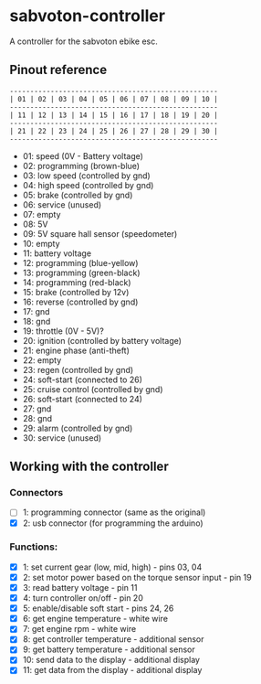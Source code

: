 # sabvoton-controller

A controller for the sabvoton ebike esc.

## Pinout reference

```
---------------------------------------------------
| 01 | 02 | 03 | 04 | 05 | 06 | 07 | 08 | 09 | 10 |
---------------------------------------------------
| 11 | 12 | 13 | 14 | 15 | 16 | 17 | 18 | 19 | 20 |
---------------------------------------------------
| 21 | 22 | 23 | 24 | 25 | 26 | 27 | 28 | 29 | 30 |
---------------------------------------------------
```

- 01: speed (0V - Battery voltage)
- 02: programming (brown-blue)
- 03: low speed (controlled by gnd)
- 04: high speed (controlled by gnd)
- 05: brake (controlled by gnd)
- 06: service (unused)
- 07: empty
- 08: 5V
- 09: 5V square hall sensor (speedometer)
- 10: empty
- 11: battery voltage
- 12: programming (blue-yellow)
- 13: programming (green-black)
- 14: programming (red-black)
- 15: brake (controlled by 12v)
- 16: reverse (controlled by gnd)
- 17: gnd
- 18: gnd
- 19: throttle (0V - 5V)?
- 20: ignition (controlled by battery voltage)
- 21: engine phase (anti-theft)
- 22: empty
- 23: regen (controlled by gnd)
- 24: soft-start (connected to 26)
- 25: cruise control (controlled by gnd)
- 26: soft-start (connected to 24)
- 27: gnd
- 28: gnd
- 29: alarm (controlled by gnd)
- 30: service (unused)

## Working with the controller

### Connectors

- [ ] 1: programming connector (same as the original)
- [x] 2: usb connector (for programming the arduino)

### Functions:

- [x] 1: set current gear (low, mid, high) - pins 03, 04
- [x] 2: set motor power based on the torque sensor input - pin 19
- [x] 3: read battery voltage - pin 11
- [x] 4: turn controller on/off - pin 20
- [x] 5: enable/disable soft start - pins 24, 26
- [x] 6: get engine temperature - white wire
- [x] 7: get engine rpm - white wire
- [x] 8: get controller temperature - additional sensor
- [x] 9: get battery temperature - additional sensor
- [x] 10: send data to the display - additional display
- [x] 11: get data from the display - additional display
